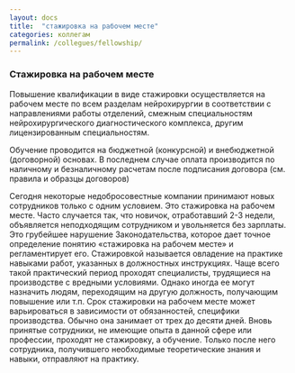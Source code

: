```yaml
---
layout: docs
title:  "стажировка на рабочем месте"
categories: коллегам
permalink: /collegues/fellowship/
---
```


### Стажировка на рабочем месте

Повышение квалификации в виде стажировки осуществляется на рабочем месте по всем разделам нейрохирургии в соответствии с направлениями работы отделений, смежным специальностям нейрохирургического диагностического комплекса, другим лицензированным специальностям.

Обучение проводится на бюджетной (конкурсной) и внебюджетной (договорной) основах. В последнем случае оплата производится по наличному и безналичному расчетам после подписания договора (см. правила и образцы договоров)

Сегодня некоторые недобросовестные компании принимают новых сотрудников только с одним условием. Это стажировка на рабочем месте. Часто случается так, что новичок, отработавший 2-3 недели, объявляется неподходящим сотрудником и увольняется без зарплаты. Это грубейшее нарушение Законодательства, которое дает точное определение понятию «стажировка на рабочем месте» и регламентирует его. Стажировкой называется овладение на практике навыками работ, указанных в должностных инструкциях. Чаще всего такой практический период проходят специалисты, трудящиеся на производстве с вредными условиями. Однако иногда ее могут назначить людям, переходящим на другую должность, получающим повышение или т.п. Срок стажировки на рабочем месте может варьироваться в зависимости от обязанностей, специфики производства. Обычно она занимает от трех до десяти дней. Вновь принятые сотрудники, не имеющие опыта в данной сфере или профессии, проходят не стажировку, а обучение. Только после него сотрудника, получившего необходимые теоретические знания и навыки, отправляют на практику. 